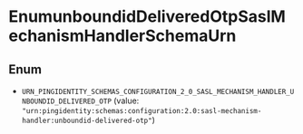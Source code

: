 

# EnumunboundidDeliveredOtpSaslMechanismHandlerSchemaUrn

## Enum


* `URN_PINGIDENTITY_SCHEMAS_CONFIGURATION_2_0_SASL_MECHANISM_HANDLER_UNBOUNDID_DELIVERED_OTP` (value: `"urn:pingidentity:schemas:configuration:2.0:sasl-mechanism-handler:unboundid-delivered-otp"`)



